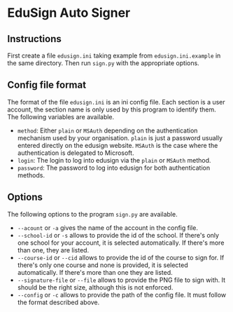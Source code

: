 # EduSign Auto Signer

## Instructions
First create a file `edusign.ini` taking example from `edusign.ini.example` in
the same directory. Then run `sign.py` with the appropriate options.

## Config file format
The format of the file `edusign.ini` is an ini config file. Each section is a
user account, the section name is only used by this program to identify them.
The following variables are available.

- `method`: Either `plain` or `MSAuth` depending on the authentication mechanism used by your organisation. `plain` is just a password usually entered directly on the edusign website. `MSAuth` is the case where the authentication is delegated to Microsoft.
- `login`: The login to log into edusign via the `plain` or `MSAuth` method.
- `password`: The password to log into edusign for both authentication methods.

## Options
The following options to the program `sign.py` are available.

- `--acount` or `-a` gives the name of the account in the config file.
- `--school-id` or `-s` allows to provide the id of the school. If there's only
one school for your account, it is selected automatically. If there's more than
one, they are listed.
- `--course-id` or `--cid` allows to provide the id of the course to sign for.
If there's only one course and none is provided, it is selected automatically.
If there's more than one they are listed.
- `--signature-file` or `--file` allows to provide the PNG file to sign with.
It should be the right size, although this is not enforced.
- `--config` or `-c` allows to provide the path of the config file. It must
follow the format described above.
